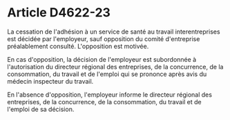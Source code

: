 # Article D4622-23

La cessation de l'adhésion à un service de santé au travail interentreprises est décidée par l'employeur, sauf opposition du comité d'entreprise préalablement consulté. L'opposition est motivée. 
  
   
En cas d'opposition, la décision de l'employeur est subordonnée à l'autorisation du directeur régional des entreprises, de la concurrence, de la consommation, du travail et de l'emploi qui se prononce après avis du médecin inspecteur du travail. 
  
   
En l'absence d'opposition, l'employeur informe le directeur régional des entreprises, de la concurrence, de la consommation, du travail et de l'emploi de sa décision.